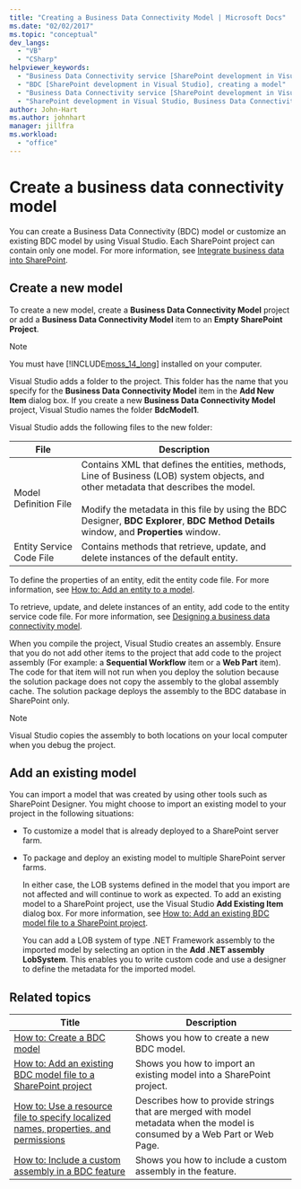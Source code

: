 ```yaml
---
title: "Creating a Business Data Connectivity Model | Microsoft Docs"
ms.date: "02/02/2017"
ms.topic: "conceptual"
dev_langs: 
  - "VB"
  - "CSharp"
helpviewer_keywords: 
  - "Business Data Connectivity service [SharePoint development in Visual Studio], model"
  - "BDC [SharePoint development in Visual Studio], creating a model"
  - "Business Data Connectivity service [SharePoint development in Visual Studio], creating a model"
  - "SharePoint development in Visual Studio, Business Data Connectivity service"
author: John-Hart
ms.author: johnhart
manager: jillfra
ms.workload: 
  - "office"
---
```

# Create a business data connectivity model
  You can create a Business Data Connectivity (BDC) model or customize an existing BDC model by using Visual Studio. Each SharePoint project can contain only one model. For more information, see [Integrate business data into SharePoint](../sharepoint/integrating-business-data-into-sharepoint.md).  
  
## Create a new model
 To create a new model, create a **Business Data Connectivity Model** project or add a **Business Data Connectivity Model** item to an **Empty SharePoint Project**.  
  
> [!NOTE]  
>  You must have [!INCLUDE[moss_14_long](../sharepoint/includes/moss-14-long-md.md)] installed on your computer.  
  
 Visual Studio adds a folder to the project. This folder has the name that you specify for the **Business Data Connectivity Model** item in the **Add New Item** dialog box. If you create a new **Business Data Connectivity Model** project, Visual Studio names the folder **BdcModel1**.  
  
 Visual Studio adds the following files to the new folder:  
  
|File|Description|  
|----------|-----------------|  
|Model Definition File|Contains XML that defines the entities, methods, Line of Business (LOB) system objects, and other metadata that describes the model.<br /><br /> Modify the metadata in this file by using the BDC Designer, **BDC Explorer**, **BDC Method Details** window, and **Properties** window.|  
|Entity Service Code File|Contains methods that retrieve, update, and delete instances of the default entity.|  
  
 To define the properties of an entity, edit the entity code file. For more information, see [How to: Add an entity to a model](../sharepoint/how-to-add-an-entity-to-a-model.md).  
  
 To retrieve, update, and delete instances of an entity, add code to the entity service code file. For more information, see [Designing a business data connectivity model](../sharepoint/designing-a-business-data-connectivity-model.md).  
  
 When you compile the project, Visual Studio creates an assembly. Ensure that you do not add other items to the project that add code to the project assembly (For example: a **Sequential Workflow** item or a **Web Part** item). The code for that item will not run when you deploy the solution because the solution package does not copy the assembly to the global assembly cache.  The solution package deploys the assembly to the BDC database in SharePoint only.  
  
> [!NOTE]  
>  Visual Studio copies the assembly to both locations on your local computer when you debug the project.  
  
## Add an existing model
 You can import a model that was created by using other tools such as SharePoint Designer. You might choose to import an existing model to your project in the following situations:  
  
- To customize a model that is already deployed to a SharePoint server farm.  
  
- To package and deploy an existing model to multiple SharePoint server farms.  
  
  In either case, the LOB systems defined in the model that you import are not affected and will continue to work as expected. To add an existing model to a SharePoint project, use the Visual Studio **Add Existing Item** dialog box. For more information, see [How to: Add an existing BDC model file to a SharePoint project](../sharepoint/how-to-add-an-existing-bdc-model-file-to-a-sharepoint-project.md).  
  
  You can add a LOB system of type .NET Framework assembly to the imported model by selecting an option in the **Add .NET assembly LobSystem**. This enables you to write custom code and use a designer to define the metadata for the imported model.  
  
## Related topics
  
|Title|Description|  
|-----------|-----------------|  
|[How to: Create a BDC model](../sharepoint/how-to-create-a-bdc-model.md)|Shows you how to create a new BDC model.|  
|[How to: Add an existing BDC model file to a SharePoint project](../sharepoint/how-to-add-an-existing-bdc-model-file-to-a-sharepoint-project.md)|Shows you how to import an existing model into a SharePoint project.|  
|[How to: Use a resource file to specify localized names, properties, and permissions](../sharepoint/how-to-use-a-resource-file-to-specify-localized-names-properties-and-permissions.md)|Describes how to provide strings that are merged with model metadata when the model is consumed by a Web Part or Web Page.|  
|[How to: Include a custom assembly in a BDC feature](../sharepoint/how-to-include-a-custom-assembly-in-a-bdc-feature.md)|Shows you how to include a custom assembly in the feature.|  
